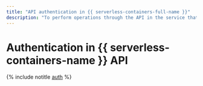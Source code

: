 ```yaml
---
title: "API authentication in {{ serverless-containers-full-name }}"
description: "To perform operations through the API in the service that lets you run containerized applications in a secure, fault-tolerant, and scalable environment without creating or maintaining VMs - {{ serverless-containers-full-name }}, you need to get an IAM token for your account."
---
```


# Authentication in {{ serverless-containers-name }} API

{% include notitle [auth](../../../_includes/authentication.md) %}
